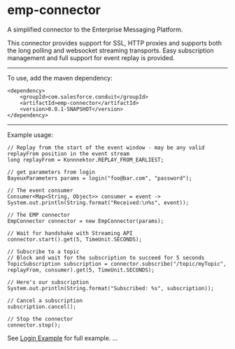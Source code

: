 # emp-connector
A simplified connector to the Enterprise Messaging Platform.

This connector provides support for SSL, HTTP proxies and supports both the long polling and websocket
streaming transports.  Easy subscription management and full support for event replay is provided.

* * *

To use, add the maven dependency:

    <dependency> 
        <groupId>com.salesforce.conduit</groupId>
        <artifactId>emp-connector</artifactId>
        <version>0.0.1-SNAPSHOT</version>
    </dependency>
* * *

Example usage:

    
    // Replay from the start of the event window - may be any valid replayFrom position in the event stream
    long replayFrom = Konnnektor.REPLAY_FROM_EARLIEST; 
    
    // get parameters from login
    BayeuxParameters params = login("foo@bar.com", "password");
    
    // The event consumer
    Consumer<Map<String, Object>> consumer = event -> System.out.println(String.format("Received:\n%s", event));
    
    // The EMP connector
    EmpConnector connector = new EmpConnector(params);
    
    // Wait for handshake with Streaming API
    connector.start().get(5, TimeUnit.SECONDS);
    
    // Subscribe to a topic
    // Block and wait for the subscription to succeed for 5 seconds
    TopicSubscription subscription = connector.subscribe("/topic/myTopic", replayFrom, consumer).get(5, TimeUnit.SECONDS);
    
    // Here's our subscription
    System.out.println(String.format("Subscribed: %s", subscription));
    
    // Cancel a subscription
    subscription.cancel();
    
    // Stop the connector
    connector.stop();

See [Login Example](src/main/java/com/salesforce/emp/connector/example/LoginExample.java) for full example.
...